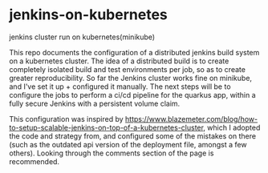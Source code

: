 # jenkins-on-kubernetes
jenkins cluster run on kubernetes(minikube)


This repo documents the configuration of a distributed jenkins build system on a kubernetes cluster. The idea of a distributed build is to create completely isolated build and test environments per job, so as to create greater reproducibility. So far the Jenkins cluster works fine on minikube, and I've set it up + configured it manually. The next steps will be to configure the jobs to perform a ci/cd pipeline for the quarkus app, within a fully secure Jenkins with a persistent volume claim.

This configuration was inspired by https://www.blazemeter.com/blog/how-to-setup-scalable-jenkins-on-top-of-a-kubernetes-cluster, which I adopted the code and strategy from, and configured some of the mistakes on there (such as the outdated api version of the deployment file, amongst a few others). Looking through the comments section of the page is recommended.
